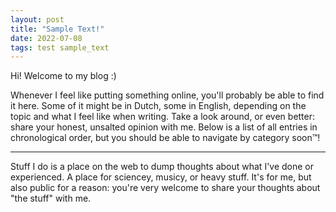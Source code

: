 ```yaml
---
layout: post
title: "Sample Text!"
date: 2022-07-08
tags: test sample_text
---
```


Hi! Welcome to my blog :)

Whenever I feel like putting something online, you'll probably be able to find it here. Some of it might be in Dutch, some in English, depending on the topic and what I feel like when writing. Take a look around, or even better: share your honest, unsalted opinion with me. Below is a list of all entries in chronological order, but you should be able to navigate by category soon&trade;! 

___

Stuff I do is a place on the web to dump thoughts about what I've done or experienced. A place for sciencey, musicy, or heavy stuff. It's for me, but also public for a reason: you're very welcome to share your thoughts about "the stuff" with me.